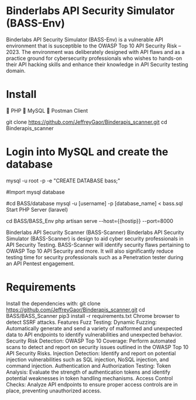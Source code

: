 # Binderlabs API Security Simulator (BASS-Env)

Binderlabs API Security Simulator (BASS-Env) is a vulnerable API environment that is susceptible to the OWASP Top 10 API Security Risk – 2023. The environment was deliberately designed with API flaws and as a practice ground for cybersecurity professionals who wishes to hands-on their API hacking skills and enhance their knowledge in API Security testing domain.


# Install 
	PHP
	MySQL
	Postman Client

git clone https://github.com/JeffreyGaor/Binderapis_scanner.git
cd Binderapis_scanner

# Login into MySQL and create the database
mysql -u root -p -e "CREATE DATABASE bass;"

#Import mysql database

#cd BASS/database
mysql -u [username] -p [database_name] < bass.sql
Start PHP Server (laravel)

cd BASS/BASS_Env
php artisan serve --host={{hostip}} --port=8000

Binderlabs API Security Scanner (BASS-Scanner)
Binderlabs API Security Simulator (BASS-Scanner) is design to aid cyber security professionals in API Security Testing. BASS-Scanner will identify security flaws pertaining to OWASP Top 10 API Security and more. It will also significantly reduce testing time for security professionals such as a Penetration tester during an API Pentest engagement.

# Requirements
Install the dependencies with:
git clone https://github.com/JeffreyGaor/Binderapis_scanner.git
cd BASS/BASS_Scanner
pip3 install -r requirements.txt
Chrome browser to detect SSRF attacks.
Features
Fuzz Testing:
Dynamic Fuzzing: Automatically generate and send a variety of malformed and unexpected data to API endpoints to identify vulnerabilities and unexpected behavior.
Security Risk Detection:
OWASP Top 10 Coverage: Perform automated scans to detect and report on security issues outlined in the OWASP Top 10 API Security Risks.
Injection Detection: Identify and report on potential injection vulnerabilities such as SQL injection, NoSQL injection, and command injection.
Authentication and Authorization Testing:
Token Analysis: Evaluate the strength of authentication tokens and identify potential weaknesses in token handling mechanisms.
Access Control Checks: Analyze API endpoints to ensure proper access controls are in place, preventing unauthorized access.
